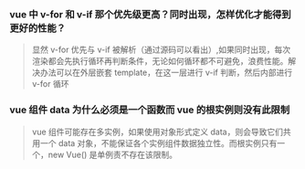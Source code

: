 ### vue 中 v-for 和 v-if 那个优先级更高？同时出现，怎样优化才能得到更好的性能？
> 显然 v-for 优先与 v-if 被解析（通过源码可以看出）,如果同时出现，每次渲染都会先执行循环再判断条件，无论如何循环都不可避免，浪费性能。解决办法可以在外层嵌套 template，在这一层进行 v-if 判断，然后内部进行 v-for 循环

### vue 组件 data 为什么必须是一个函数而 vue 的根实例则没有此限制
> vue 组件可能存在多实例，如果使用对象形式定义 data，则会导致它们共用一个 data 对象，不能保证各个实例组件数据独立性。而根实例只有一个，new Vue() 是单例责不存在该限制。 


